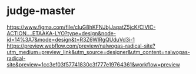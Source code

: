 # judge-master
https://www.figma.com/file/cIuG8hKFNJbjJaqatZ5jcK/CIVIC-ACTION....ETAAKA-LYO?type=design&node-id=14%3A7&mode=design&t=R3Z6WlRgQUduVd3i-1  
https://preview.webflow.com/preview/nalwogas-radical-site?utm_medium=preview_link&utm_source=designer&utm_content=nalwogas-radical-site&preview=1cc3ef03f57741830c3f777e19764361&workflow=preview
